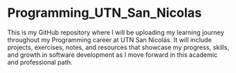 # Programming_UTN_San_Nicolas
This is my GitHub repository where I will be uploading my learning journey throughout my Programming career at UTN San Nicolás. It will include projects, exercises, notes, and resources that showcase my progress, skills, and growth in software development as I move forward in this academic and professional path.
